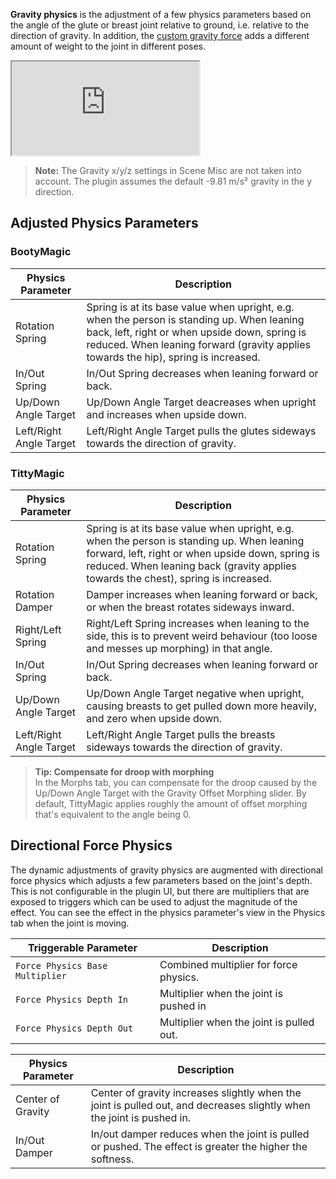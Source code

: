 **Gravity physics** is the adjustment of a few physics parameters based on the angle of the glute or breast joint relative to ground, i.e. relative to the direction of gravity. In addition, the [custom gravity force](../custom_gravity_force/) adds a different amount of weight to the joint in different poses.

<div class='video-container'>
  <iframe
    src='https://videos.sproutvideo.com/embed/709fdbb31d1decc9f9/311a7482d7cc163a?playerTheme=dark&amp;playerColor=2f3437'
    allowfullscreen
    referrerpolicy='no-referrer-when-downgrade'
    title='Gravity physics'>
  </iframe>
</div>

> **Note:** The Gravity x/y/z settings in Scene Misc are not taken into account. The plugin assumes the default -9.81 m/s² gravity in the y direction.

## Adjusted Physics Parameters

### BootyMagic

| Physics Parameter | Description |
|-------------------|-------------|
| Rotation Spring | Spring is at its base value when upright, e.g. when the person is standing up. When leaning back, left, right or when upside down, spring is reduced. When leaning forward (gravity applies towards the hip), spring is increased.
| In/Out Spring | In/Out Spring decreases when leaning forward or back. |
| Up/Down Angle Target | Up/Down Angle Target deacreases when upright and increases when upside down. |
| Left/Right Angle Target | Left/Right Angle Target pulls the glutes sideways towards the direction of gravity. |

### TittyMagic

| Physics Parameter | Description |
|-------------------|-------------|
| Rotation Spring | Spring is at its base value when upright, e.g. when the person is standing up. When leaning forward, left, right or when upside down, spring is reduced. When leaning back (gravity applies towards the chest), spring is increased.
| Rotation Damper | Damper increases when leaning forward or back, or when the breast rotates sideways inward. |
| Right/Left Spring | Right/Left Spring increases when leaning to the side, this is to prevent weird behaviour (too loose and messes up morphing) in that angle. |
| In/Out Spring | In/Out Spring decreases when leaning forward or back. |
| Up/Down Angle Target | Up/Down Angle Target negative when upright, causing breasts to get pulled down more heavily, and zero when upside down. |
| Left/Right Angle Target | Left/Right Angle Target pulls the breasts sideways towards the direction of gravity. |

> **Tip: Compensate for droop with morphing**<br/>
> In the Morphs tab, you can compensate for the droop caused by the Up/Down Angle Target with the Gravity Offset Morphing slider. By default, TittyMagic applies roughly the amount of offset morphing that's equivalent to the angle being 0.

## Directional Force Physics

The dynamic adjustments of gravity physics are augmented with directional force physics which adjusts a few parameters based on the joint's depth. This is not configurable in the plugin UI, but there are multipliers that are exposed to triggers which can be used to adjust the magnitude of the effect. You can see the effect in the physics parameter's view in the Physics tab when the joint is moving.

| Triggerable Parameter | Description |
|-------------------|-------------|
| `Force Physics Base Multiplier` | Combined multiplier for force physics. |
| `Force Physics Depth In` | Multiplier when the joint is pushed in |
| `Force Physics Depth Out` | Multiplier when the joint is pulled out. |

| Physics Parameter | Description |
|-------------------|-------------|
| Center of Gravity | Center of gravity increases slightly when the joint is pulled out, and decreases slightly when the joint is pushed in. |
| In/Out Damper | In/out damper reduces when the joint is pulled or pushed. The effect is greater the higher the softness. |
